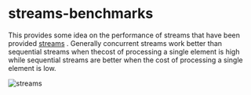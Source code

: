 # streams-benchmarks

This provides some idea on the performance of streams that have been provided [streams](https://github.com/phantom820/streams) . Generally concurrent streams work better than sequential streams when thecost of processing a single element is high while sequential streams are better when the cost of processing a single element is low.




![streams](https://user-images.githubusercontent.com/47748901/182045093-0361bbc5-dd19-4ea6-901e-26bf67bb043d.png)
